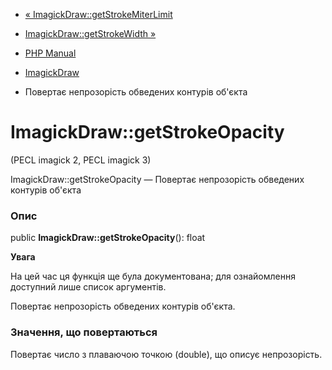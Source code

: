 - [«
ImagickDraw::getStrokeMiterLimit](imagickdraw.getstrokemiterlimit.md)
- [ImagickDraw::getStrokeWidth »](imagickdraw.getstrokewidth.md)

- [PHP Manual](index.md)
- [ImagickDraw](class.imagickdraw.md)
- Повертає непрозорість обведених контурів об'єкта

# ImagickDraw::getStrokeOpacity

(PECL imagick 2, PECL imagick 3)

ImagickDraw::getStrokeOpacity — Повертає непрозорість обведених
контурів об'єкта

### Опис

public **ImagickDraw::getStrokeOpacity**(): float

**Увага**

На цей час ця функція ще була документована; для
ознайомлення доступний лише список аргументів.

Повертає непрозорість обведених контурів об'єкта.

### Значення, що повертаються

Повертає число з плаваючою точкою (double), що описує
непрозорість.
